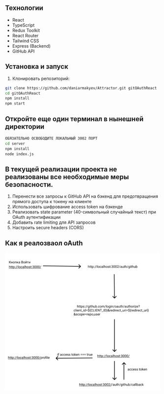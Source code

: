## Технологии

- React
- TypeScript
- Redux Toolkit
- React Router
- Tailwind CSS
- Express (Backend)
- GitHub API

## Установка и запуск

1. Клонировать репозиторий:
```bash
git clone https://github.com/daniarmakyev/Attractor.git gitOAuthReact
cd gitOAuthReact
npm install
npm start
```
## Откройте еще один терминал в нынешней директории
```bash
ОБЯЗАТЕЛЬНО ОСВОБОДИТЕ ЛОКАЛЬНЫЙ 3002 ПОРТ
cd server
npm install
node index.js
```

## В текущей реализации проекта не реализованы все необходимые меры безопасности.
1. Перенести все запросы к GitHub API на бэкенд для предотвращения прямого доступа к токену на клиенте
2. Использовать шифрование access token на бэкенде
3. Реализовать state parameter (40-символьный случайный текст) при OAuth аутентификации
4. Добавить rate limiting для API запросов
7. Настроить secure headers (CORS)

## Как я реалозваол oAuth

<img src="./src/kit/assets/image/md.png"/>